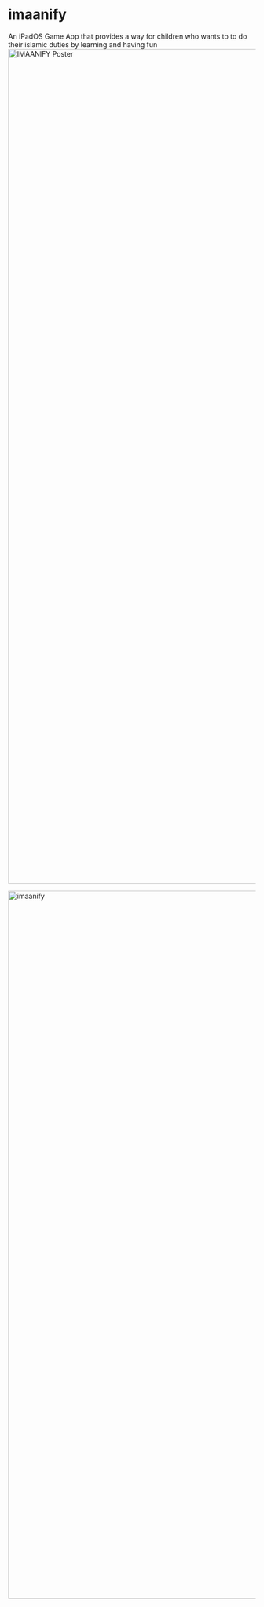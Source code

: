 # imaanify
An iPadOS Game App that provides a way  for children who wants to to do their  islamic duties by learning  and having fun
<img width="1699" alt="IMAANIFY Poster" src="https://user-images.githubusercontent.com/109709369/235370297-c8dbb871-76c9-4d35-93e8-48f6473cc368.png">

<img width="1440" alt="imaanify" src="https://user-images.githubusercontent.com/109709369/235370284-3d435515-fdcb-49c6-b4af-33016509c33e.png">
